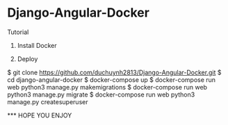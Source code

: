 # Django-Angular-Docker

Tutorial

1. Install Docker

2. Deploy 

$ git clone https://github.com/duchuynh2813/Django-Angular-Docker.git
$ cd django-angular-docker
$ docker-compose up
$ docker-compose run web python3 manage.py makemigrations
$ docker-compose run web python3 manage.py migrate
$ docker-compose run web python3 manage.py createsuperuser


*** HOPE YOU ENJOY
